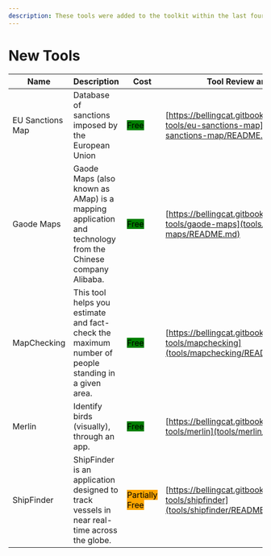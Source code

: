 ```yaml
---
description: These tools were added to the toolkit within the last four weeks.
---
```

# New Tools


| Name | Description | Cost | Tool Review and Guide |
| --- | --- | --- | --- |
| EU Sanctions Map | Database of sanctions imposed by the European Union | <mark style="background-color:green;">Free</mark> | [https://bellingcat.gitbook.io/toolkit/more/all-tools/eu-sanctions-map](tools/eu-sanctions-map/README.md) |
| Gaode Maps | Gaode Maps (also known as AMap) is a mapping application and technology from the Chinese company Alibaba. | <mark style="background-color:green;">Free</mark> | [https://bellingcat.gitbook.io/toolkit/more/all-tools/gaode-maps](tools/gaode-maps/README.md) |
| MapChecking | This tool helps you estimate and fact-check the maximum number of people standing in a given area. | <mark style="background-color:green;">Free</mark> | [https://bellingcat.gitbook.io/toolkit/more/all-tools/mapchecking](tools/mapchecking/README.md) |
| Merlin | Identify birds (visually), through an app. | <mark style="background-color:green;">Free</mark> | [https://bellingcat.gitbook.io/toolkit/more/all-tools/merlin](tools/merlin/README.md) |
| ShipFinder | ShipFinder is an application designed to track vessels in near real-time across the globe. | <mark style="background-color:orange;">Partially Free</mark> | [https://bellingcat.gitbook.io/toolkit/more/all-tools/shipfinder](tools/shipfinder/README.md) |